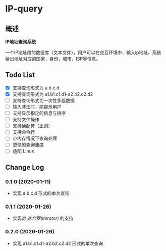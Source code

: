 # IP-query

## 概述

**IP地址查询系统**

一个IP地址段的数据库（文本文件），用户可以在交互环境中，输入ip地址，系统给出地址对应的国家，身份，城市，ISP等信息。

## Todo List

* [x] 支持查询形式为 a.b.c.d
* [x] 支持查询形式为 a1.b1.c1.d1-a2.b2.c2.d2
* [ ] 支持查询形式为一次性多组数据
* [ ] 输入非法时，能提示用户
* [ ] 支持显示指定的信息与排序
* [ ] 支持文件操作
* [ ] 支持通配符（正则）
* [ ] 支持命令行
* [ ] 小内存情况下查询处理
* [ ] 更快的查询速度
* [ ] 适配 Linux

## Change Log

### 0.1.0 (2020-01-11)

* 实现 a.b.c.d 形式的单次查询

### 0.1.1 (2020-01-26)

* 实现对 *迭代器(iterator)* 的支持

### 0.2.0 (2020-01-26)

* 实现 a1.b1.c1.d1-a2.b2.c2.d2 形式的单次查询

